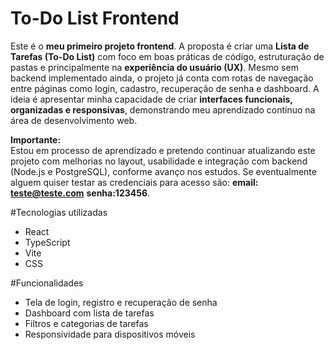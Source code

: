 # To-Do List Frontend

Este é o **meu primeiro projeto frontend**. 
A proposta é criar uma **Lista de Tarefas (To-Do List)** com foco em boas práticas de código, estruturação de pastas e principalmente na **experiência do usuário (UX)**.
Mesmo sem backend implementado ainda, o projeto já conta com rotas de navegação entre páginas como login, cadastro, recuperação de senha e dashboard.
A ideia é apresentar minha capacidade de criar **interfaces funcionais, organizadas e responsivas**, demonstrando meu aprendizado contínuo na área de desenvolvimento web.

**Importante:**  
Estou em processo de aprendizado e pretendo continuar atualizando este projeto com melhorias no layout, usabilidade e integração com backend (Node.js e PostgreSQL), conforme avanço nos estudos.
Se eventualmente alguem quiser testar as credenciais para acesso são:  **email: teste@teste.com** **senha:123456**.

#Tecnologias utilizadas

- React
- TypeScript
- Vite
- CSS

#Funcionalidades

- Tela de login, registro e recuperação de senha
- Dashboard com lista de tarefas
- Filtros e categorias de tarefas
- Responsividade para dispositivos móveis







